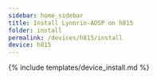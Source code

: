 ```yaml
---
sidebar: home_sidebar
title: Install Lynnrin-AOSP on h815
folder: install
permalink: /devices/h815/install
device: h815
---
```

{% include templates/device_install.md %}

